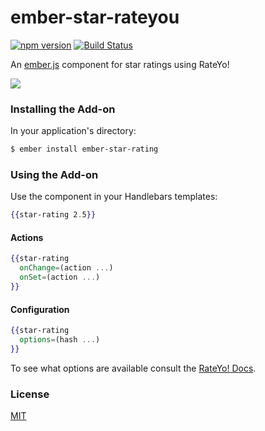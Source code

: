 # ember-star-rateyou

[![npm version](https://badge.fury.io/js/ember-star-rateuo.svg)](http://badge.fury.io/js/ember-star-rateyo)
[![Build Status](https://travis-ci.org/vevix/ember-star-rateyo.svg?branch=master)](https://travis-ci.org/vevix/ember-star-rateyo)

An [ember.js](http://www.emberjs.com) component for star ratings using RateYo!

![](https://i.gyazo.com/e9048b774f88f8fdab6c4b10f70b5427.gif)

### Installing the Add-on

In your application's directory:
```bash
$ ember install ember-star-rating
```

### Using the Add-on

Use the component in your Handlebars templates:

```hbs
{{star-rating 2.5}}
```

#### Actions

```hbs
{{star-rating
  onChange=(action ...)
  onSet=(action ...)
}}
```

#### Configuration

```hbs
{{star-rating
  options=(hash ...)
}}
```

To see what options are available consult the [RateYo! Docs](http://rateyo.fundoocode.ninja/).

### License

[MIT](https://github.com/vevix/ember-star-rateyo/blob/master/LICENSE.md)
